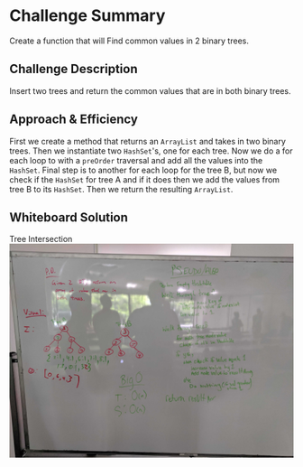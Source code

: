 # Challenge Summary
Create a function that will Find common values in 2 binary trees.

## Challenge Description
Insert two trees and return the common values that are in both binary trees. 

## Approach & Efficiency
First we create a method that returns an `ArrayList` and takes in two binary trees. Then we instantiate two `HashSet`'s, 
one for each tree. Now we do a for each loop to with a `preOrder` traversal and add all the values into the `HashSet`. 
Final step is to another for each loop for the tree B, but now we check if the `HashSet` for tree A and if it does then 
we add the values from tree B to its `HashSet`. Then we return the resulting `ArrayList`.
## Whiteboard Solution
Tree Intersection ![Whiteboard solution](https://github.com/c23-repo/data-structures-and-algorithms/blob/master/code401Challenges/assets/img/TreeIntersection.jpg)

